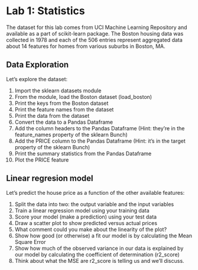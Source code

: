 # Lab 1: Statistics
The dataset for this lab comes from UCI Machine Learning Repository and available as a part of scikit-learn package. 
The Boston housing data was collected in 1978 and each of the 506 entries represent aggregated data about 14 features for homes from various suburbs in Boston, MA. 

## Data Exploration

Let’s explore the dataset:

1. Import the sklearn datasets module
2. From the module, load the Boston dataset (load_boston)
3. Print the keys from the Boston dataset
4. Print the feature names from the dataset
5. Print the data from the dataset
6. Convert the data to a Pandas Dataframe
7. Add the column headers to the Pandas Dataframe (Hint: they’re in the feature_names property of the sklearn Bunch)
8. Add the PRICE column to the Pandas Dataframe (Hint: it’s in the target property of the sklearn Bunch)
9. Print the summary statistics from the Pandas Dataframe
10. Plot the PRICE feature

## Linear regresion model

Let’s predict the house price as a function of the other available features:

1. Split the data into two: the output variable and the input variables
2. Train a linear regression model using your training data
3. Score your model (make a prediction) using your test data
4. Draw a scatter plot to show predicted versus actual prices 
5. What comment could you make about the linearity of the plot?
6. Show how good (or otherwise) a fit our model is by calculating the Mean Square Error
7. Show how much of the observed variance in our data is explained by our model by calculating the coefficient of determination (r2_score)
8. Think about what the MSE are r2_score is telling us and we’ll discuss.
